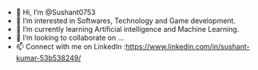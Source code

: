 - 👋 Hi, I’m @Sushant0753
- 👀 I’m interested in Softwares, Technology and Game development.
- 🌱 I’m currently learning Artificial intelligence and Machine Learning.
- 💞️ I’m looking to collaborate on ...
- 📫 Connect with me on LinkedIn :https://www.linkedin.com/in/sushant-kumar-53b538249/ 

<!---
Sushant0753/Sushant0753 is a ✨ special ✨ repository because its `README.md` (this file) appears on your GitHub profile.
You can click the Preview link to take a look at your changes.
--->
